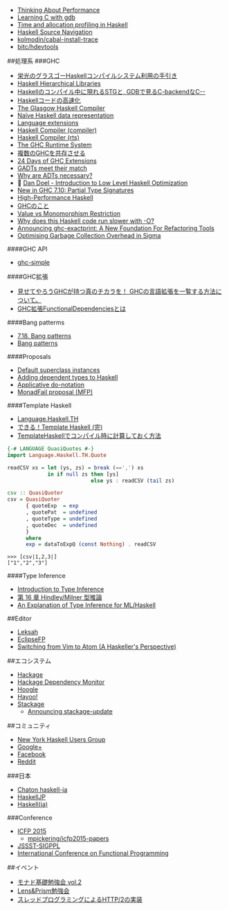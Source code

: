 * [Thinking About Performance](http://chadaustin.me/2015/04/thinking-about-performance/)
* [Learning C with gdb](https://www.recurse.com/blog/5-learning-c-with-gdb)
* [Time and allocation profiling in Haskell](http://marcjuch.li/blog/2015/05/19/time-allocation-profiling-in-haskell/)
* [Haskell Source Navigation](http://begriffs.com/posts/2015-07-27-haskell-source-navigation.html)
* [kolmodin/cabal-install-trace](https://github.com/kolmodin/cabal-install-trace)
* [bitc/hdevtools](https://github.com/bitc/hdevtools)

##処理系
###GHC
* [栄光のグラスゴーHaskellコンパイルシステム利用の手引き](http://www.kotha.net/ghcguide_ja/latest/)
* [Haskell Hierarchical Libraries](https://downloads.haskell.org/~ghc/latest/docs/html/libraries/index.html)
* [Haskellのコンパイル中に現れるSTGと, GDBで見るC-backendなC--](http://d.hatena.ne.jp/suztomo/20111224/1324718354)
* [Haskellコードの高速化](http://www.kotha.net/hperf/)
* [The Glasgow Haskell Compiler](http://www.aosabook.org/en/ghc.html)
* [Naïve Haskell data representation](http://www.scs.stanford.edu/14sp-cs240h/slides/memory-slides.html#(11))
* [Language extensions](http://www.scs.stanford.edu/14sp-cs240h/slides/extensions-slides.html)
* [Haskell Compiler (compiler)](http://www.scs.stanford.edu/14sp-cs240h/slides/ghc-compiler-slides.html)
* [Haskell Compiler (rts)](http://www.scs.stanford.edu/14sp-cs240h/slides/ghc-rts.pdf)
* [The GHC Runtime System](http://ezyang.com/jfp-ghc-rts-draft.pdf)
* [複数のGHCを共存させる](http://d.hatena.ne.jp/kazu-yamamoto/20140415/1397528405)
* [24 Days of GHC Extensions](https://ocharles.org.uk/blog/pages/2014-12-01-24-days-of-ghc-extensions.html)
* [GADTs meet their match](http://research.microsoft.com/en-us/um/people/simonpj/papers/pattern-matching/gadtpm.pdf)
* [Why are ADTs necessary?](http://www.reddit.com/r/haskell/comments/2z1n16/why_are_adts_necessary/)
* 🎥 [Dan Doel - Introduction to Low Level Haskell Optimization](https://www.youtube.com/watch?v=McFNkLPTOSY)
* [New in GHC 7.10: Partial Type Signatures](https://www.fpcomplete.com/user/thomasw/new-in-ghc-7-10-partial-type-signatures)
* [High-Performance Haskell](http://www.slideshare.net/tibbe/highperformance-haskell)
* [GHCのこと](http://www.kotha.net/hperf/ghc.html)
* [Value vs Monomorphism Restriction](http://jozefg.bitbucket.org/posts/2015-03-27-unsafe.html)
* [Why does this Haskell code run slower with -O?](http://stackoverflow.com/questions/29404065/why-does-this-haskell-code-run-slower-with-o/30603291#30603291)
* [Announcing ghc-exactprint: A New Foundation For Refactoring Tools](http://mpickering.github.io/posts/2015-07-23-ghc-exactprint.html)
* [Optimising Garbage Collection Overhead in Sigma](https://simonmar.github.io/posts/2015-07-28-optimising-garbage-collection-overhead-in-sigma.html)

####GHC API
* [ghc-simple](http://hackage.haskell.org/package/ghc-simple)

####GHC拡張
* [見せてやろうGHCが持つ真のチカラを！ GHCの言語拡張を一覧する方法について。](http://qiita.com/tanakh/items/ee756a3948684ac30b34)
* [GHC拡張FunctionalDependenciesとは](http://qiita.com/tattsun58/items/6a58b8125d6eccbd111b)

####Bang patterms
* [7.18. Bang patterns](https://downloads.haskell.org/~ghc/latest/docs/html/users_guide/bang-patterns.html)
* [Bang patterns](https://ghc.haskell.org/trac/haskell-prime/wiki/BangPatterns)

####Proposals
* [Default superclass instances](https://ghc.haskell.org/trac/ghc/wiki/DefaultSuperclassInstances)
* [Adding dependent types to Haskell](https://ghc.haskell.org/trac/ghc/wiki/DependentHaskell)
* [Applicative do-notation](https://ghc.haskell.org/trac/ghc/wiki/ApplicativeDo)
* [MonadFail proposal (MFP)](https://github.com/quchen/articles/blob/master/monad_fail.md)

####Template Haskell
* [Language.Haskell.TH](http://hackage.haskell.org/package/template-haskell-2.5.0.0/docs/Language-Haskell-TH.html)
* [できる！Template Haskell (完)](http://haskell.g.hatena.ne.jp/mr_konn/20111218/1324220725)
* [TemplateHaskellでコンパイル時に計算しておく方法](http://qiita.com/hiyakashi_/items/452549b8766c341cd3c8)

```haskell
{-# LANGUAGE QuasiQuotes #-}
import Language.Haskell.TH.Quote

readCSV xs = let (ys, zs) = break (==',') xs
             in if null zs then [ys]
                           else ys : readCSV (tail zs)

csv :: QuasiQuoter
csv = QuasiQuoter
      { quoteExp  = exp
      , quotePat  = undefined
      , quoteType = undefined
      , quoteDec  = undefined
      }
      where
      exp = dataToExpQ (const Nothing) . readCSV
```

```
>>> [csv|1,2,3|]
["1","2","3"]
```

####Type Inference
* [Introduction to Type Inference](https://www.youtube.com/watch?v=il3gD7XMdmA)
* [第 16 章 Hindley/Milner 型推論](http://www29.atwiki.jp/tmiya/pages/78.html)
* [An Explanation of Type Inference for ML/Haskell](http://jozefg.bitbucket.org/posts/2015-02-28-type-inference.html)

##Editor
* [Leksah](http://leksah.org/)
* [EclipseFP](http://eclipsefp.github.io/)
* [Switching from Vim to Atom (A Haskeller's Perspective)](http://edsko.net/2015/03/07/vim-to-atom/)

##エコシステム
* [Hackage](http://hackage.haskell.org/)
* [Hackage Dependency Monitor](http://packdeps.haskellers.com/)
* [Hoogle](https://www.haskell.org/hoogle/)
* [Hayoo!](http://hayoo.fh-wedel.de/)
* [Stackage](https://www.stackage.org/)
   * [Announcing stackage-update](http://www.yesodweb.com/blog/2015/04/announcing-stackage-update)

##コミュニティ
* [New York Haskell Users Group](http://www.meetup.com/NY-Haskell/)
* [Google+](https://plus.google.com/communities/104818126031270146189)
* [Facebook](https://www.facebook.com/groups/programming.haskell)
* [Reddit](http://www.reddit.com/r/haskell/)

###日本
* [Chaton haskell-ja](http://chaton.practical-scheme.net/haskell-ja/)
* [HaskellJP](http://wiki.haskell.jp/)
* [Haskell(ja)](https://plus.google.com/communities/107562694527758263007)

###Conference
* [ICFP 2015](http://icfpconference.org/icfp2015/)
  * [mpickering/icfp2015-papers](https://github.com/mpickering/icfp2015-papers)
* [JSSST-SIGPPL](http://ppl.jssst.or.jp/)
* [International Conference on Functional Programming](http://www.icfpconference.org/)

##イベント
* [モナド基礎勉強会 vol.2](http://xbase.connpass.com/event/11252/)
* [Lens&Prism勉強会](http://connpass.com/event/13929/)
* [スレッドプログラミングによるHTTP/2の実装](http://iijlab-seminars.connpass.com/event/18569/)
